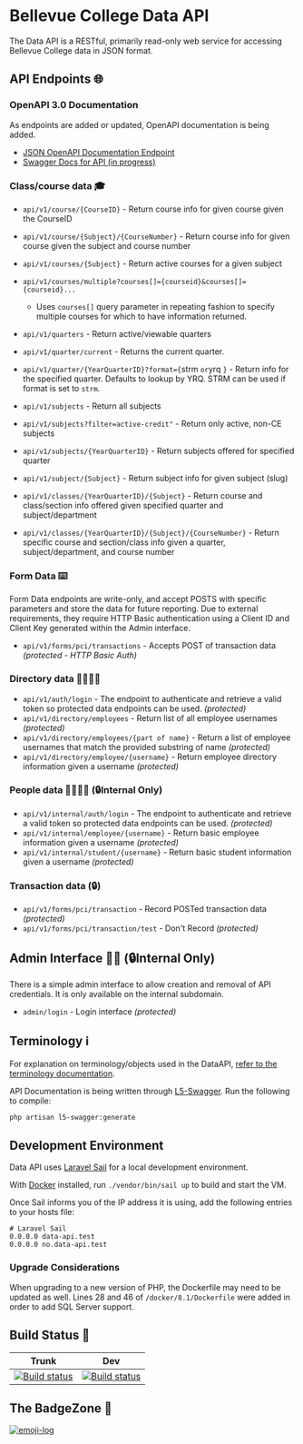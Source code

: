 # Bellevue College Data API

The Data API is a RESTful, primarily read-only web service for accessing Bellevue College data in JSON format.

## API Endpoints 🌐

### OpenAPI 3.0 Documentation

As endpoints are added or updated, OpenAPI documentation is being added.

- [JSON OpenAPI Documentation Endpoint](https://www2.bellevuecollege.edu/data/api/v1/docs/)
- [Swagger Docs for API (in progress)](https://www2.bellevuecollege.edu/data/documentation/)

### Class/course data 🎓

- `api/v1/course/{CourseID}` - Return course info for given course given the CourseID
- `api/v1/course/{Subject}/{CourseNumber}` - Return course info for given course given the subject and course number
- `api/v1/courses/{Subject}` - Return active courses for a given subject
- `api/v1/courses/multiple?courses[]={courseid}&courses[]={courseid}...`

  - Uses `courses[]` query parameter in repeating fashion to specify multiple courses for which to have information returned.
- `api/v1/quarters` - Return active/viewable quarters
- `api/v1/quarter/current` - Returns the current quarter.
- `api/v1/quarter/{YearQuarterID}?format={`strm `or`yrq `}` - Return info for the specified quarter. Defaults to lookup by YRQ. STRM can be used if format is set to `strm`.
- `api/v1/subjects` - Return all subjects
- `api/v1/subjects?filter=active-credit"` - Return only active, non-CE subjects
- `api/v1/subjects/{YearQuarterID}` - Return subjects offered for specified quarter
- `api/v1/subject/{Subject}` - Return subject info for given subject (slug)
- `api/v1/classes/{YearQuarterID}/{Subject}` - Return course and class/section info offered given specified quarter and subject/department
- `api/v1/classes/{YearQuarterID}/{Subject}/{CourseNumber}` - Return specific course and section/class info given a quarter, subject/department, and course number

### Form Data ⌨️

Form Data endpoints are write-only, and accept POSTS with specific parameters and store the data for future reporting. Due to external requirements, they require HTTP Basic authentication using a Client ID and Client Key generated within the Admin interface.

- `api/v1/forms/pci/transactions` - Accepts POST of transaction data _(protected - HTTP Basic Auth)_

### Directory data 👩‍🎓👨‍🎓

- `api/v1/auth/login` - The endpoint to authenticate and retrieve a valid token so protected data endpoints can be used. _(protected)_
- `api/v1/directory/employees` - Return list of all employee usernames _(protected)_
- `api/v1/directory/employees/{part of name}` - Return a list of employee usernames that match the provided substring of name _(protected)_
- `api/v1/directory/employee/{username}` - Return employee directory information given a username _(protected)_

### People data 👩‍🎓👨‍🎓 (🔒Internal Only)

- `api/v1/internal/auth/login` - The endpoint to authenticate and retrieve a valid token so protected data endpoints can be used. _(protected)_
- `api/v1/internal/employee/{username}` - Return basic employee information given a username _(protected)_
- `api/v1/internal/student/{username}` - Return basic student information given a username _(protected)_

### Transaction data (🔒)

- `api/v1/forms/pci/transaction` - Record POSTed transaction data _(protected)_
- `api/v1/forms/pci/transaction/test` - Don't Record *(protected)*

## Admin Interface 👩‍💻 (🔒Internal Only)

There is a simple admin interface to allow creation and removal of API credentials.
It is only available on the internal subdomain.

* `admin/login` - Login interface _(protected)_

## Terminology ℹ️

For explanation on terminology/objects used in the DataAPI, [refer to the terminology documentation](terminology.md).

API Documentation is being written through [L5-Swagger](https://github.com/DarkaOnLine/L5-Swagger). Run the following to compile:

```bash
php artisan l5-swagger:generate 
```

## Development Environment

Data API uses [Laravel Sail](https://laravel.com/docs/10.x/sail) for a local development environment. 

With [Docker](https://www.docker.com/) installed, run `./vendor/bin/sail up` to build and start the VM.

Once Sail informs you of the IP address it is using, add the following entries to your hosts file:
```
# Laravel Sail
0.0.0.0 data-api.test
0.0.0.0 no.data-api.test
```

### Upgrade Considerations

When upgrading to a new version of PHP, the Dockerfile may need to be updated as well.
Lines 28 and 46 of `/docker/8.1/Dockerfile` were added in order to add SQL Server support.
## Build Status 🚀

| Trunk                                                                                                                                                                     | Dev                                                                                                                                                                    |
| ------------------------------------------------------------------------------------------------------------------------------------------------------------------------- | ---------------------------------------------------------------------------------------------------------------------------------------------------------------------- |
| [![Build status](https://dev.azure.com/bcintegration/data-api/_apis/build/status/data-api-master)](https://dev.azure.com/bcintegration/data-api/_build/latest?definitionId=20) | [![Build status](https://dev.azure.com/bcintegration/data-api/_apis/build/status/data-api-dev)](https://dev.azure.com/bcintegration/data-api/_build/latest?definitionId=19) |

## The BadgeZone 💫

[![emoji-log](https://cdn.rawgit.com/ahmadawais/stuff/ca97874/emoji-log/flat-round.svg)](https://github.com/ahmadawais/Emoji-Log/)
